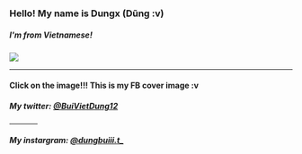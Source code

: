 <h3>Hello! My name is Dungx (Dũng :v)</h3>
<h5>I'm from Vietnamese!</h5>
<a href="https://www.facebook.com/imdungx2993/"><img src="https://user-images.githubusercontent.com/81961420/224526580-dc1af737-9875-4af0-bf3d-05cc0b795c9e.jpeg"></a>
<hr size="5px"/>
<h4>Click on the image!!! This is my FB cover image :v</h4>
<h5>My twitter: <a href="https://twitter.com/BuiVietDung12">@BuiVietDung12</a></h5>
<hr width="10%" size="2px">
<h5>My instargram: <a href="https://www.instagram.com/dungbuiii.t_">@dungbuiii.t_</a></h5>



